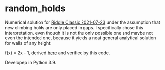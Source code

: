 # random_holds
Numerical solution for [Riddle Classic 2021-07-23](https://fivethirtyeight.com/features/can-you-hop-across-the-chessboard/) under the assumption that new climbing holds are only placed in gaps. I specifically chose this interpretation, even though it is not the only possible one and maybe not even the intended one, because it yields a neat general analytical solution for walls of any height:

f(x) = 2x - 1, derived [here](https://docs.google.com/document/d/1DKBAz_7YHERliuiMeoF3Oh33fwhf6QlqN1MYiw5KrMA/edit?usp=sharing) and verified by this code.

Developep in Python 3.9.
